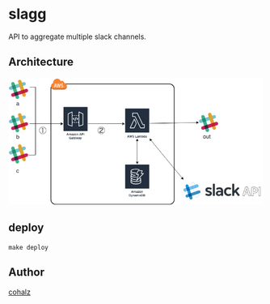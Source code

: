 # slagg
API to aggregate multiple slack channels.

## Architecture

![Overview](./docs/images/overview.png "Overview of Architecture")

## deploy

`make deploy`

## Author

[cohalz](https://github.com/cohalz)